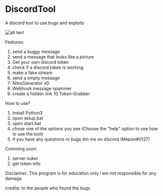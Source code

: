 # DiscordTool
A discord tool to use bugs and exploits

![alt text](https://i.ibb.co/wBtPt7j/WM-Screenshots-20211231121917.png)

Features:

1. send a buggy message
2. send a message that looks like a picture
3. Get your own discord token
4. check if a discord token is working
5. make a fake stream
6. send a empty message
7. NitroGenerator xD
8. Webhook message spammer
9. create a hidden link
10.Token-Grabber

How to use?

1. Install Python3
2. open setup.bat
3. open start.bat
4. chose one of the options you see (Choose the "help" option to see how to use the tool)
5. if you have any questions or bugs dm me on discord (Mepon#0127)

Comming soon:

1. server nuker
2. get token info


Disclaimer:
This program is for education only i am not responsible for any damage.

credits: to the people who found the bugs

